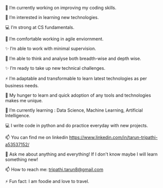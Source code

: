 🔭 I’m currently working on improving my coding skills.

🌱 I’m interested in learning new technologies.

💻 I’m strong at CS fundamentals.

🌱 I’m comfortable working in agile enviornment.

✨ I’m able to work with minimal supervision.

🤔 I’m able to think and analyse both breadth-wise and depth wise.

✨ I’m ready to take up new technical challenges.

⚡ I’m adaptable and transformable to learn latest technologies as per business needs.

🌱 My hunger to learn and quick adoption of any tools and technologies makes me unique.

🌱 I’m currently learning : Data Science, Machine Learning, Artificial Intelligence.

💻 I write code in python and do practice everyday with new projects.

📫 You can find me on linkedin https://www.linkedin.com/in/tarun-tripathi-a53537152/

💬 Ask me about anything and everything! If I don't know maybe I will learn something new!

📫 How to reach me: tripathi.tarun8@gmail.com

⚡ Fun fact: I am foodie and love to travel.
